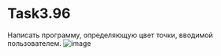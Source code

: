 # Task3.96
Написать программу, определяющую цвет точки, вводимой пользователем.
![image](https://user-images.githubusercontent.com/90614964/135837754-7e7ccde3-2259-405e-aec5-d7e2cc4bc16d.png)
